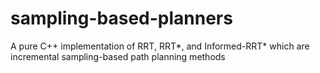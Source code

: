 # sampling-based-planners
A pure C++ implementation of RRT, RRT*, and Informed-RRT* which are incremental sampling-based path planning methods
